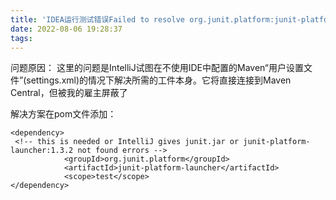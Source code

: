 ```yaml
---
title: 'IDEA运行测试错误Failed to resolve org.junit.platform:junit-platform-launcher'
date: 2022-08-06 19:28:37
tags:
---
```


<!-- more -->

问题原因：
这里的问题是IntelliJ试图在不使用IDE中配置的Maven“用户设置文件”(settings.xml)的情况下解决所需的工件本身。它将直接连接到Maven Central，但被我的雇主屏蔽了

解决方案在pom文件添加：

```
<dependency>
 <!-- this is needed or IntelliJ gives junit.jar or junit-platform-launcher:1.3.2 not found errors -->
            <groupId>org.junit.platform</groupId>
            <artifactId>junit-platform-launcher</artifactId>
            <scope>test</scope>
</dependency>
```

 
